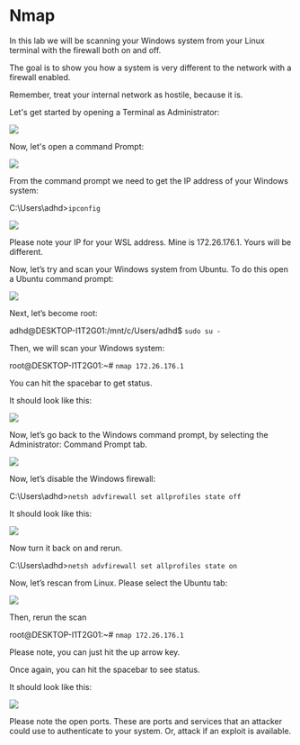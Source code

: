 
# Nmap

In this lab we will be scanning your Windows system from your Linux terminal with the firewall both on and off. 

The goal is to show you how a system is very different to the network with a firewall enabled. 

Remember, treat your internal network as hostile, because it is.

Let's get started by opening a Terminal as Administrator:

![](attachments/Clipboard_2020-06-12-10-36-44.png)

Now, let's open a command Prompt:

![](attachments/Clipboard_2020-06-16-09-53-18.png)

From the command prompt we need to get the IP address of your Windows system:



C:\Users\adhd>`ipconfig`

![](attachments/Clipboard_2020-07-07-15-24-29.png)

Please note your IP for your WSL address.  Mine is 172.26.176.1.  Yours will be different.


Now, let’s try and scan your Windows system from Ubuntu.  To do this open a Ubuntu command prompt:

![](attachments/Clipboard_2020-06-17-08-32-51.png)

Next, let’s become root:

adhd@DESKTOP-I1T2G01:/mnt/c/Users/adhd$ `sudo su -`

Then, we will scan your Windows system:

root@DESKTOP-I1T2G01:~# `nmap 172.26.176.1`

You can hit the spacebar to get status.

It should look like this:

![](attachments/Clipboard_2020-07-07-15-30-16.png)

Now, let’s go back to the Windows command prompt, by selecting the Administrator: Command Prompt tab.

![](attachments/Clipboard_2020-07-07-15-31-07.png)

Now, let’s disable the Windows firewall:

C:\Users\adhd>`netsh advfirewall set allprofiles state off`

It should look like this:

![](attachments/Clipboard_2020-07-07-15-32-12.png)

Now turn it back on and rerun.

C:\Users\adhd>`netsh advfirewall set allprofiles state on`

Now, let’s rescan from Linux.  Please select the Ubuntu tab:

![](attachments/Clipboard_2020-07-07-15-32-44.png)

Then, rerun the scan

root@DESKTOP-I1T2G01:~# `nmap 172.26.176.1`

Please note, you can just hit the up arrow key.

Once again, you can hit the spacebar to see status.

It should look like this:


![](attachments/Clipboard_2020-07-07-15-34-15.png)

Please note the open ports. These are ports and services that an attacker could use to authenticate to your system.  Or, attack if an exploit is available. 





